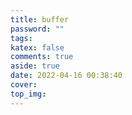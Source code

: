 ```yaml
---
title: buffer
password: ""
tags:
katex: false
comments: true
aside: true
date: 2022-04-16 00:38:40
cover:
top_img:
---
```


<!--
 * @?: *********************************************************************
 * @Author: Weidows
 * @Date: 2022-04-16 00:38:40
 * @LastEditors: Weidows
 * @LastEditTime: 2022-07-01 12:11:46
 * @FilePath: \Blog-private\source\_drafts\buffer.md
 * @Description:
 * @!: *********************************************************************
-->
